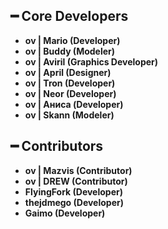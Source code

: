 ## ━ Core Developers

* **ov | Mario (Developer)**
* **ov | Buddy (Modeler)**
* **ov | Aviril (Graphics Developer)**
* **ov | April (Designer)**
* **ov | Tron (Developer)**
* **ov | Neor (Developer)**
* **ov | Аниса (Developer)**
* **ov | Skann (Modeler)**

## ━ Contributors

* **ov | Mazvis (Contributor)**
* **ov | DREW (Contributor)**
* **FlyingFork (Developer)**
* **thejdmego (Developer)**
* **Gaimo (Developer)**
